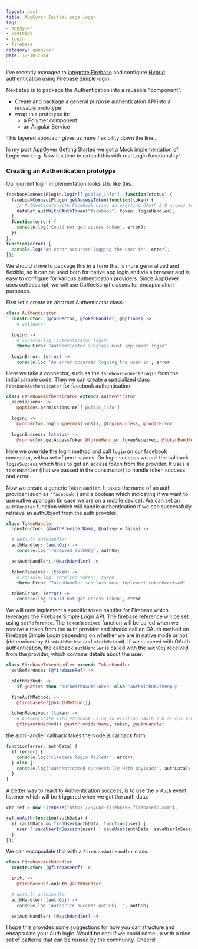 ```yaml
---
layout: post
title: AppGyver Initial page login
tags:
- appgyver
- steroids
- login
- firebase
category: appgyver
date: 12-10-2014
---
```


I've recently managed to [integrate Firebase](http://infomatrix-blog.herokuapp.com/post/appgyver-and-firebase-2x) and configure  [Hybrid authentication](http://infomatrix-blog.herokuapp.com/post/hybrid-authentication-with-firebase-2x) using Firebase Simple login.

Next step is to package the Authentication into a reusable "component".

- Create and package a general purpose authentication API into a reusable prototype
- wrap this prototype in:
  - a Polymer component
  - an Angular Service

This layered approach gives us more flexibility down the line...

In my post [AppGyver Getting Started](http://infomatrix-blog.herokuapp.com/post/appgyver-getting-started) we got a Mock implementation of Login working. Now it's time to extend this with real Login functionality!

<!--more-->

### Creating an Authentication prototype

Our current login implementation looks sth. like this.  

```js
facebookConnectPlugin.login(['public_info'], function(status) {
  facebookConnectPlugin.getAccessToken(function(token) {
    // Authenticate with Facebook using an existing OAuth 2.0 access token
    dataRef.authWithOAuthToken("facebook", token, loginHandler);
  },
  function(error) {
    console.log('Could not get access token', error);
  });
},
function(error) {
  console.log('An error occurred logging the user in', error);
});
```

We should strive to package this in a form that is more generalized and flexible, so it can be used both for native app login and via a browser and is easy to configure for various authentication providers. Since AppGyver uses coffeescript, we will use CoffeeScript classes for encapsulation purposes.

First let's create an abstract Authenticator class:

```coffee
class Authenticator
  constructor: (@connector, @tokenHandler, @options) ->
    # validate?

  login: ->
    # console.log 'Authenticator login'
    throw Error "Authenticator subclass must implement login"

  loginError: (error) ->
    console.log 'An error occurred logging the user in', error
```

Here we take a connector, such as the `facebookConnectPlugin` from the initial sample code.
Then we can create a specialized class `FaceBookAuthenticator` for facebook authentication.

```coffee
class FaceBookAuthenticator extends Authenticator
  permissions: ->
    @options.permissions or ['public_info']

  login: ->
    @connector.login @permissions(), @loginSuccess, @loginError

  loginSuccess: (status) ->
    @connector.getAccessToken @tokenHandler.tokenReceived, @tokenHandler.tokenError
```

Here we override the login method and call `login` on our facebook connector, with a set of permissions. On login success we call the callback `loginSuccess` which tries to get an access token
from the provider. It uses a `tokenHandler` (that we passed in the constructor) to handle token success and error.

Now we create a generic `TokenHandler`. It takes the name of an auth provider (such as `'facebook'`) and a boolean which indicating if we want to use native app login (in case we are on a mobile device).
We can set an `authHandler` function which will handle authentication if we can successfully retrieve an authObject from the auth provider.

```coffee
class TokenHandler
  constructor: (@authProviderName, @native = false) ->

  # default authhandler
  authHandler: (authObj) ->
    console.log 'received authObj', authObj

  setAuthHandler: (@authHandler) ->

  tokenReceived: (token) ->
    # console.log 'received token', token
    throw Error "TokenHandler subclass must implement tokenReceived"

  tokenError: (error) ->
    console.log 'Could not get access token', error
```

We will now implement a specific token handler for Firebase which leverages the Firebase Simple
Login API. The firebase reference will be set using `setReference`. The `tokenReceived` function will be called when we receive a token from the auth provider and should call an OAuth method on Firebase Simple Login depending on whether we are in native mode or not (determined by `fireAuthMethod` and `oAuthMethod`). If we succeed with OAuth authentication, the callback `authHandler` is called with the `authObj` received from the provider, which contains details about the user.

```coffee
class FirebaseTokenHandler extends TokenHandler
  setReference: (@firebaseRef) ->

  oAuthMethod: ->
    if @native then 'authWithOAuthToken' else 'authWithOAuthPopup'

  fireAuthMethod: ->
    @firebaseRef[@oAuthMethod()]

  tokenReceived: (token) ->
    # Authenticate with Facebook using an existing OAuth 2.0 access token
    @fireAuthMethod() @authProviderName, token, @authHandler
```

the authHandler callback takes the Node.js callback form:

```js
function(error, authData) {
  if (error) {
    console.log('Firebase login failed!', error);
  } else {
    console.log('Authenticated successfully with payload:', authData);
  }
}
```

A better way to react to Authentication success, is to use the `onAuth` event listener which will
be triggered when we get the auth data.

```js
var ref = new Firebase("https://<your-firebase>.firebaseio.com");

ref.onAuth(function(authData) {
  if (authData && findUser(authData, function(user) {
    user ? saveUserInSession(user) : saveUser(authData, saveUserInSession);
  }
});
```

We can encapsulate this with a `FirebaseAuthHandler` class.

```coffee
class FirebaseAuthHandler
  constructor: (@firebaseRef) ->

  init: ->
    @firebaseRef.onAuth @authHandler

  # default authhandler
  authHandler: (authObj) ->
    console.log 'Authorize succes! authObj: ', authObj

  setAuthHandler: (@authHandler) ->
```

I hope this provides some suggestions for how you can structure and encapsulate your Auth logic.
Would be cool if we could come up with a nice set of patterns that can be reused by the community.
Cheers! 
